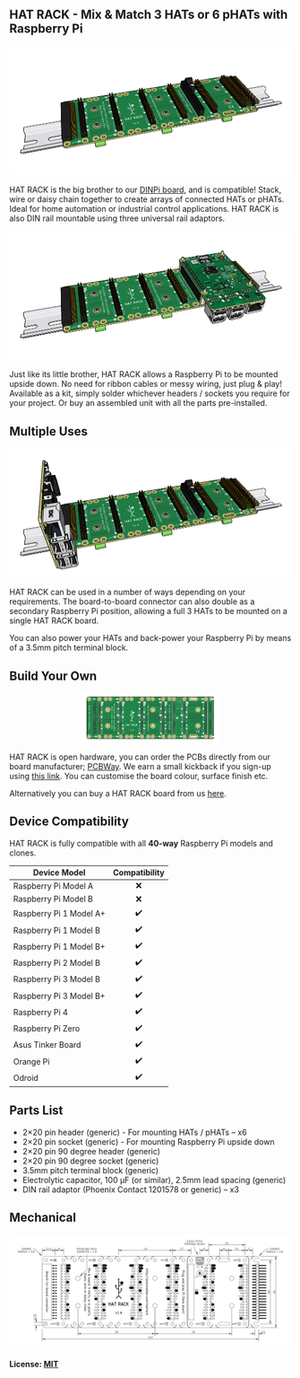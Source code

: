 ## HAT RACK - Mix & Match 3 HATs or 6 pHATs with Raspberry Pi

![HAT RACK](/img/hat-rack.png)

HAT RACK is the big brother to our <a href="https://github.com/plasmadancom/DINPi">DINPi board</a>, and is compatible! Stack, wire or daisy chain together to create arrays of connected HATs or pHATs. Ideal for home automation or industrial control applications. HAT RACK is also DIN rail mountable using three universal rail adaptors.

![HAT RACK with Raspberry Pi](/img/hat-rack-raspberry-pi.png)

Just like its little brother, HAT RACK allows a Raspberry Pi to be mounted upside down. No need for ribbon cables or messy wiring, just plug & play! Available as a kit, simply solder whichever headers / sockets you require for your project. Or buy an assembled unit with all the parts pre-installed.

## Multiple Uses

![HAT RACK](/img/hat-rack-raspberry-pi-alternate.png)

HAT RACK can be used in a number of ways depending on your requirements. The board-to-board connector can also double as a secondary Raspberry Pi position, allowing a full 3 HATs to be mounted on a single HAT RACK board.

You can also power your HATs and back-power your Raspberry Pi by means of a 3.5mm pitch terminal block.

## Build Your Own

<p align="center">
    <a href="https://www.pcbway.com/project/shareproject/HAT_RACK___Multi_HAT_Mount_for_Raspberry_Pi.html" target="_blank" rel="nofollow noopener noreferrer">
        <img alt="HAT RACK PCB" src="/img/hat-rack-pcb.png" style="width:50%;max-width:600px">
    </a>
</p>

HAT RACK is open hardware, you can order the PCBs directly from our board manufacturer; <a href="https://www.pcbway.com/setinvite.aspx?inviteid=19024" target="_blank" rel="nofollow noopener noreferrer">PCBWay</a>. We earn a small kickback if you sign-up using <a href="https://www.pcbway.com/setinvite.aspx?inviteid=19024" target="_blank" rel="nofollow noopener noreferrer">this link</a>. You can customise the board colour, surface finish etc.

Alternatively you can buy a HAT RACK board from us <a href="https://plasmadan.com/hatrack" target="_blank">here</a>.

## Device Compatibility

HAT RACK is fully compatible with all **40-way** Raspberry Pi models and clones.

| Device Model | Compatibility |
| --- | :---: |
| Raspberry Pi Model A | &#x274c; |
| Raspberry Pi Model B | &#x274c; |
| Raspberry Pi 1 Model A+ | &#x2714;&#xFE0F; |
| Raspberry Pi 1 Model B | &#x2714;&#xFE0F; |
| Raspberry Pi 1 Model B+ | &#x2714;&#xFE0F; |
| Raspberry Pi 2 Model B | &#x2714;&#xFE0F; |
| Raspberry Pi 3 Model B | &#x2714;&#xFE0F; |
| Raspberry Pi 3 Model B+ | &#x2714;&#xFE0F; |
| Raspberry Pi 4 | &#x2714;&#xFE0F; |
| Raspberry Pi Zero | &#x2714;&#xFE0F; |
| Asus Tinker Board | &#x2714;&#xFE0F; |
| Orange Pi | &#x2714;&#xFE0F; |
| Odroid | &#x2714;&#xFE0F; |

## Parts List
* 2×20 pin header (generic) - For mounting HATs / pHATs – x6
* 2×20 pin socket (generic) - For mounting Raspberry Pi upside down
* 2×20 pin 90 degree header (generic)
* 2×20 pin 90 degree socket (generic)
* 3.5mm pitch terminal block (generic)
* Electrolytic capacitor, 100 µF (or similar), 2.5mm lead spacing (generic)
* DIN rail adaptor (Phoenix Contact 1201578 or generic) – x3

## Mechanical

![HAT RACK Dimensions](/img/hat-rack-dimensions.png)

#### License: [MIT](/LICENSE)